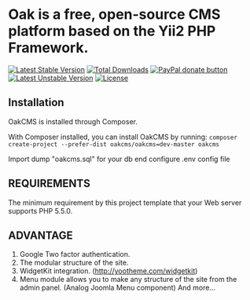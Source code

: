 Oak is a free, open-source CMS platform based on the Yii2 PHP Framework.
============================


[![Latest Stable Version](https://poser.pugx.org/oakcms/oakcms/v/stable)](https://packagist.org/packages/oakcms/oakcms)
[![Total Downloads](https://poser.pugx.org/oakcms/oakcms/downloads)](https://packagist.org/packages/oakcms/oakcms)
[![PayPal donate button](https://img.shields.io/badge/paypal-donate-yellow.svg)](https://www.paypal.com/cgi-bin/webscr?cmd=_donations&business=legionerblack%40yandex%2eru&lc=UA&item_name=oakcms&currency_code=USD&bn=PP%2dDonationsBF%3abtn_donateCC_LG%2egif%3aNonHosted "Donate once-off to this project using Paypal")
[![Latest Unstable Version](https://poser.pugx.org/oakcms/oakcms/v/unstable)](https://packagist.org/packages/oakcms/oakcms)
[![License](https://poser.pugx.org/oakcms/oakcms/license)](https://packagist.org/packages/oakcms/oakcms)

Installation
------------
OakCMS is installed through Composer.

With Composer installed, you can install OakCMS by running:
`composer create-project --prefer-dist oakcms/oakcms=dev-master oakcms`

Import dump "oakcms.sql" for your db end configure .env config file

REQUIREMENTS
------------

The minimum requirement by this project template that your Web server supports PHP 5.5.0.

ADVANTAGE
---------
1) Google Two factor authentication.
2) The modular structure of the site.
3) WidgetKit integration. (http://yootheme.com/widgetkit)
4) Menu module allows you to make any structure of the site from the admin panel. (Analog Joomla Menu component)
And more...
